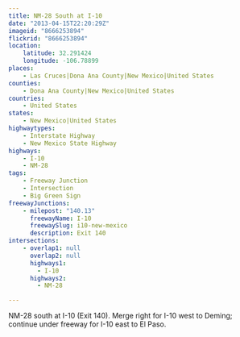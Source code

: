 ```yaml
---
title: NM-28 South at I-10
date: "2013-04-15T22:20:29Z"
imageid: "8666253894"
flickrid: "8666253894"
location:
    latitude: 32.291424
    longitude: -106.78899
places:
    - Las Cruces|Dona Ana County|New Mexico|United States
counties:
    - Dona Ana County|New Mexico|United States
countries:
    - United States
states:
    - New Mexico|United States
highwaytypes:
    - Interstate Highway
    - New Mexico State Highway
highways:
    - I-10
    - NM-28
tags:
    - Freeway Junction
    - Intersection
    - Big Green Sign
freewayJunctions:
    - milepost: "140.13"
      freewayName: I-10
      freewaySlug: i10-new-mexico
      description: Exit 140
intersections:
    - overlap1: null
      overlap2: null
      highways1:
        - I-10
      highways2:
        - NM-28

---
```

NM-28 south at I-10 (Exit 140).  Merge right for I-10 west to Deming; continue under freeway for I-10 east to El Paso.